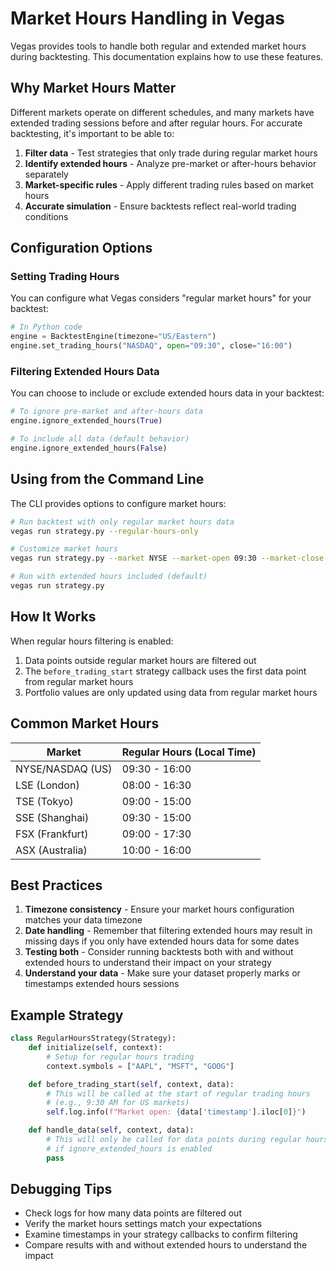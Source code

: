 # Market Hours Handling in Vegas

Vegas provides tools to handle both regular and extended market hours during backtesting. This documentation explains how to use these features.

## Why Market Hours Matter

Different markets operate on different schedules, and many markets have extended trading sessions before and after regular hours. For accurate backtesting, it's important to be able to:

1. **Filter data** - Test strategies that only trade during regular market hours
2. **Identify extended hours** - Analyze pre-market or after-hours behavior separately
3. **Market-specific rules** - Apply different trading rules based on market hours
4. **Accurate simulation** - Ensure backtests reflect real-world trading conditions

## Configuration Options

### Setting Trading Hours

You can configure what Vegas considers "regular market hours" for your backtest:

```python
# In Python code
engine = BacktestEngine(timezone="US/Eastern")
engine.set_trading_hours("NASDAQ", open="09:30", close="16:00")
```

### Filtering Extended Hours Data

You can choose to include or exclude extended hours data in your backtest:

```python
# To ignore pre-market and after-hours data
engine.ignore_extended_hours(True)

# To include all data (default behavior)
engine.ignore_extended_hours(False)
```

## Using from the Command Line

The CLI provides options to configure market hours:

```bash
# Run backtest with only regular market hours data
vegas run strategy.py --regular-hours-only

# Customize market hours
vegas run strategy.py --market NYSE --market-open 09:30 --market-close 16:00

# Run with extended hours included (default)
vegas run strategy.py
```

## How It Works

When regular hours filtering is enabled:

1. Data points outside regular market hours are filtered out
2. The `before_trading_start` strategy callback uses the first data point from regular market hours
3. Portfolio values are only updated using data from regular market hours

## Common Market Hours

| Market | Regular Hours (Local Time) |
|--------|----------------------------|
| NYSE/NASDAQ (US) | 09:30 - 16:00 |
| LSE (London) | 08:00 - 16:30 |
| TSE (Tokyo) | 09:00 - 15:00 |
| SSE (Shanghai) | 09:30 - 15:00 |
| FSX (Frankfurt) | 09:00 - 17:30 |
| ASX (Australia) | 10:00 - 16:00 |

## Best Practices

1. **Timezone consistency** - Ensure your market hours configuration matches your data timezone
2. **Date handling** - Remember that filtering extended hours may result in missing days if you only have extended hours data for some dates
3. **Testing both** - Consider running backtests both with and without extended hours to understand their impact on your strategy
4. **Understand your data** - Make sure your dataset properly marks or timestamps extended hours sessions

## Example Strategy

```python
class RegularHoursStrategy(Strategy):
    def initialize(self, context):
        # Setup for regular hours trading
        context.symbols = ["AAPL", "MSFT", "GOOG"]

    def before_trading_start(self, context, data):
        # This will be called at the start of regular trading hours
        # (e.g., 9:30 AM for US markets)
        self.log.info(f"Market open: {data['timestamp'].iloc[0]}")

    def handle_data(self, context, data):
        # This will only be called for data points during regular hours
        # if ignore_extended_hours is enabled
        pass
```

## Debugging Tips

- Check logs for how many data points are filtered out
- Verify the market hours settings match your expectations
- Examine timestamps in your strategy callbacks to confirm filtering
- Compare results with and without extended hours to understand the impact
